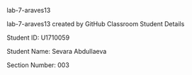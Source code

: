 lab-7-araves13

lab-7-araves13 created by GitHub Classroom Student Details

Student ID: U1710059

Student Name: Sevara Abdullaeva

Section Number: 003
